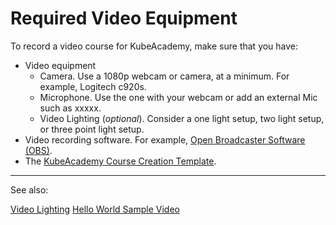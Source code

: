 # Required Video Equipment

To record a video course for KubeAcademy, make sure that you have:

- Video equipment
   - Camera. Use a 1080p webcam or camera, at a minimum. For example, Logitech c920s.
   - Microphone. Use the one with your webcam or add an external Mic such as xxxxx.
   - Video Lighting (*optional*). Consider a one light setup, two light setup, or three point light setup.
- Video recording software. For example, [Open Broadcaster Software (OBS)](https://obsproject.com/).
- The [KubeAcademy Course Creation Template](https://drive.google.com/file/d/1hD6-2eKwSTa1WJKSJq_mj3NRS3K_5HOD/view?usp=sharing).

----
See also:

[Video Lighting](contributors-guide/video-recording-guide/video-lighting.md)
[Hello World Sample Video](contributors-guide/contributor-onboarding/hello-world-sample-video.md)